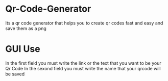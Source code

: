 # Qr-Code-Generator

Its a qr code generator that helps you to create qr codes fast and easy and save them as a png

# GUI Use

In the first field you must write the link or the text that you want to be your Qr Code
In the sexond field you must write the name that your qrcode will be saved

